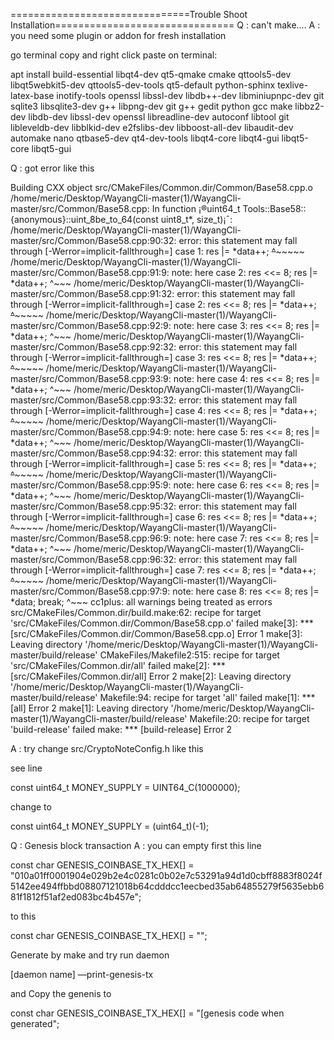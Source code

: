 ===============================Trouble Shoot Installation===============================
Q : can't make....
A : you need some plugin or addon for fresh installation

go terminal copy and right click paste on terminal:

apt install build-essential libqt4-dev qt5-qmake cmake qttools5-dev libqt5webkit5-dev qttools5-dev-tools qt5-default python-sphinx texlive-latex-base inotify-tools  openssl libssl-dev libdb++-dev libminiupnpc-dev git sqlite3 libsqlite3-dev g++ libpng-dev git g++ gedit python gcc make libbz2-dev libdb-dev libssl-dev openssl libreadline-dev autoconf libtool git libleveldb-dev libblkid-dev e2fslibs-dev libboost-all-dev libaudit-dev automake nano qtbase5-dev qt4-dev-tools libqt4-core libqt4-gui libqt5-core libqt5-gui

Q : got error like this

Building CXX object src/CMakeFiles/Common.dir/Common/Base58.cpp.o /home/meric/Desktop/WayangCli-master(1)/WayangCli-master/src/Common/Base58.cpp: In function ¡®uint64_t Tools::Base58::{anonymous}::uint_8be_to_64(const uint8_t*, size_t)¡¯: /home/meric/Desktop/WayangCli-master(1)/WayangCli-master/src/Common/Base58.cpp:90:32: error: this statement may fall through [-Werror=implicit-fallthrough=] case 1: res |= *data++; ~~~~^~~~~~~~~~ /home/meric/Desktop/WayangCli-master(1)/WayangCli-master/src/Common/Base58.cpp:91:9: note: here case 2: res <<= 8; res |= *data++; ^~~~ /home/meric/Desktop/WayangCli-master(1)/WayangCli-master/src/Common/Base58.cpp:91:32: error: this statement may fall through [-Werror=implicit-fallthrough=] case 2: res <<= 8; res |= *data++; ~~~~^~~~~~~~~~ /home/meric/Desktop/WayangCli-master(1)/WayangCli-master/src/Common/Base58.cpp:92:9: note: here case 3: res <<= 8; res |= *data++; ^~~~ /home/meric/Desktop/WayangCli-master(1)/WayangCli-master/src/Common/Base58.cpp:92:32: error: this statement may fall through [-Werror=implicit-fallthrough=] case 3: res <<= 8; res |= *data++; ~~~~^~~~~~~~~~ /home/meric/Desktop/WayangCli-master(1)/WayangCli-master/src/Common/Base58.cpp:93:9: note: here case 4: res <<= 8; res |= *data++; ^~~~ /home/meric/Desktop/WayangCli-master(1)/WayangCli-master/src/Common/Base58.cpp:93:32: error: this statement may fall through [-Werror=implicit-fallthrough=] case 4: res <<= 8; res |= *data++; ~~~~^~~~~~~~~~ /home/meric/Desktop/WayangCli-master(1)/WayangCli-master/src/Common/Base58.cpp:94:9: note: here case 5: res <<= 8; res |= *data++; ^~~~ /home/meric/Desktop/WayangCli-master(1)/WayangCli-master/src/Common/Base58.cpp:94:32: error: this statement may fall through [-Werror=implicit-fallthrough=] case 5: res <<= 8; res |= *data++; ~~~~^~~~~~~~~~ /home/meric/Desktop/WayangCli-master(1)/WayangCli-master/src/Common/Base58.cpp:95:9: note: here case 6: res <<= 8; res |= *data++; ^~~~ /home/meric/Desktop/WayangCli-master(1)/WayangCli-master/src/Common/Base58.cpp:95:32: error: this statement may fall through [-Werror=implicit-fallthrough=] case 6: res <<= 8; res |= *data++; ~~~~^~~~~~~~~~ /home/meric/Desktop/WayangCli-master(1)/WayangCli-master/src/Common/Base58.cpp:96:9: note: here case 7: res <<= 8; res |= *data++; ^~~~ /home/meric/Desktop/WayangCli-master(1)/WayangCli-master/src/Common/Base58.cpp:96:32: error: this statement may fall through [-Werror=implicit-fallthrough=] case 7: res <<= 8; res |= *data++; ~~~~^~~~~~~~~~ /home/meric/Desktop/WayangCli-master(1)/WayangCli-master/src/Common/Base58.cpp:97:9: note: here case 8: res <<= 8; res |= *data; break; ^~~~ cc1plus: all warnings being treated as errors src/CMakeFiles/Common.dir/build.make:62: recipe for target 'src/CMakeFiles/Common.dir/Common/Base58.cpp.o' failed make[3]: *** [src/CMakeFiles/Common.dir/Common/Base58.cpp.o] Error 1 make[3]: Leaving directory '/home/meric/Desktop/WayangCli-master(1)/WayangCli-master/build/release' CMakeFiles/Makefile2:515: recipe for target 'src/CMakeFiles/Common.dir/all' failed make[2]: *** [src/CMakeFiles/Common.dir/all] Error 2 make[2]: Leaving directory '/home/meric/Desktop/WayangCli-master(1)/WayangCli-master/build/release' Makefile:94: recipe for target 'all' failed make[1]: *** [all] Error 2 make[1]: Leaving directory '/home/meric/Desktop/WayangCli-master(1)/WayangCli-master/build/release' Makefile:20: recipe for target 'build-release' failed make: *** [build-release] Error 2

A : try change src/CryptoNoteConfig.h like this

see line

const uint64_t MONEY_SUPPLY = UINT64_C(1000000);

change to

const uint64_t MONEY_SUPPLY = (uint64_t)(-1);

Q : Genesis block transaction
A : you can empty first this line

const char     GENESIS_COINBASE_TX_HEX[]                     = "010a01ff0001904e029b2e4c0281c0b02e7c53291a94d1d0cbff8883f8024f5142ee494ffbbd08807121018b64cdddcc1eecbed35ab64855279f5635ebb681f1812f51af2ed083bc4b457e";

to this

const char     GENESIS_COINBASE_TX_HEX[]                     = "";

Generate by make and try run daemon

[daemon name] —print-genesis-tx

and Copy the genenis to

const char     GENESIS_COINBASE_TX_HEX[]                     = "[genesis code when generated";
